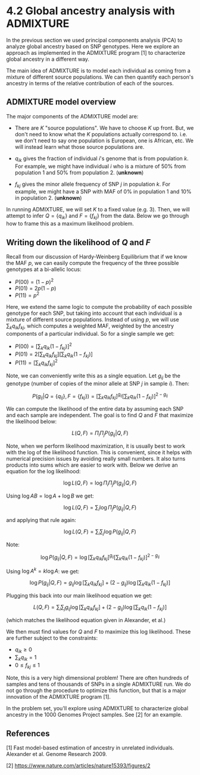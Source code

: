 # 4.2 Global ancestry analysis with ADMIXTURE

In the previous section we used principal components analysis (PCA) to analyze global ancestry based on SNP genotypes. Here we explore an approach as implemented in the ADMIXTURE program [1] to characterize global ancestry in a different way. 

The main idea of ADMIXTURE is to model each individual as coming from a mixture of different source populations. We can then quantify each person's ancestry in terms of the relative contribution of each of the sources.

## ADMIXTURE model overview

The major components of the ADMIXTURE model are:

* There are $K$ "source populations". We have to choose $K$ up front. But, we don't need to know what the $K$ populations actually correspond to. i.e. we don't need to say one population is European, one is African, etc. We will instead learn what those source populations are.

* $q_{ik}$ gives the fraction of individual $i$'s genome that is from population $k$. For example, we might have individual $i$ who is a mixture of 50% from population 1 and 50% from population 2. (**unknown**)

* $f_{kj}$ gives the minor allele frequency of SNP $j$ in population $k$. For example, we might have a SNP with MAF of 0% in population 1 and 10% in population 2. (**unknown**)

In running ADMIXTURE, we will set $K$ to a fixed value (e.g. 3). Then, we will attempt to infer $Q=\{q_{ik}\}$ and $F=\{f_{kj}\}$ from the data. Below we go through how to frame this as a maximum likelihood problem.

## Writing down the likelihood of $Q$ and $F$

Recall from our discussion of Hardy-Weinberg Equilibrium that if we know the MAF $p$, we can easily compute the frequency of the three possible genotypes at a bi-allelic locus:

* $P(00) = (1-p)^2$
* $P(01) = 2p(1-p)$
* $P(11) = p^2$

Here, we extend the same logic to compute the probability of each possible genotype for each SNP, but taking into account that each individual is a mixture of different source populations. Instead of using $p$, we will use $\sum_{k}q_{ik}f_{kj}$, which computes a weighted MAF, weighted by the ancestry components of a particular individual. So for a single sample we get:

* $P(00) = [\sum_{k}q_{ik}(1-f_{kj})]^2$
* $P(01) = 2[\sum_{k}q_{ik}f_{kj}][\sum_{k}q_{ik}(1-f_{kj})]$
* $P(11) = [\sum_{k}q_{ik}f_{kj}]^2$

Note, we can conveniently write this as a single equation. Let $g_{ij}$ be the genotype (number of copies of the minor allele at SNP $j$ in sample $i$). Then:

$$ P(g_{ij}|Q=\{q_{ij}\}, F=\{f_{kj}\}) = [\sum_{k}q_{ik}f_{kj}]^{g_{ij}}[\sum_{k}q_{ik}(1-f_{kj})]^{2-g_{ij}} $$

We can compute the likelihood of the entire data by assuming each SNP and each sample are independent. The goal is to find $Q$ and $F$ that maximize the likelihood below:

$$L(Q, F) = \Pi_i \Pi_j P(g_{ij}|Q, F) $$

Note, when we perform likelihood maximization, it is usually best to work with the log of the likelihood function. This is convenient, since it helps with numerical precision issues by avoiding really small numbers. It also turns products into sums which are easier to work with. Below we derive an equation for the log likelihood:

$$\log L(Q, F) = \log \Pi_i \Pi_j P(g_{ij}|Q, F) $$

Using $\log AB = \log A + \log B$ we get:

$$\log L(Q, F) = \sum_i \log \Pi_j P(g_{ij}|Q, F) $$

and applying that rule again:

$$\log L(Q, F) = \sum_i \sum_j \log P(g_{ij}|Q, F) $$

Note:

$$ \log P(g_{ij}|Q, F) = \log [\sum_{k}q_{ik}f_{kj}]^{g_{ij}}[\sum_{k}q_{ik}(1-f_{kj})]^{2-g_{ij}} $$

Using $\log A^k = k\log A$: we get:

$$ \log P(g_{ij}|Q, F) = g_{ij} \log [\sum_{k}q_{ik}f_{kj}] + (2-g_{ij})\log [\sum_{k}q_{ik}(1-f_{kj})] $$

Plugging this back into our main likelihood equation we get:

$$L(Q, F) = \sum_i \sum_j  g_{ij} \log[\sum_{k}q_{ik}f_{kj}] + (2-g_{ij})\log [\sum_{k}q_{ik}(1-f_{kj})] $$

(which matches the likelihood equation given in Alexander, et al.)

We then must find values for $Q$ and $F$ to maximize this log likelihood. These are further subject to the constraints:

* $q_{ik} \geq 0$
* $\sum_k q_{ik} = 1$
* $0 \leq f_{kj} \leq 1$

Note, this is a very high dimensional problem! There are often hundreds of samples and tens of thousands of SNPs in a single ADMIXTURE run. We do not go through the procedure to optimize this function, but that is a major innovation of the ADMIXTURE program [1].

In the problem set, you'll explore using ADMIXTURE to characterize global ancestry in the 1000 Genomes Project samples. See [2] for an example.

## References

[1] Fast model-based estimation of ancestry in unrelated individuals. Alexander et al. Genome Research 2009.

[2] https://www.nature.com/articles/nature15393/figures/2